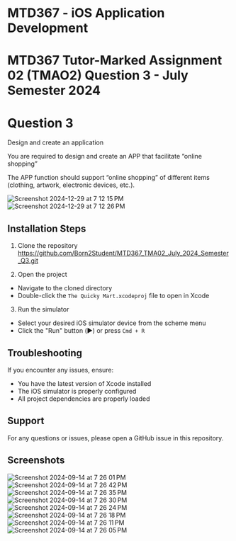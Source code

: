 # MTD367 - iOS Application Development

# MTD367 Tutor-Marked Assignment 02 (TMAO2) Question 3 - July Semester 2024

# Question 3

Design and create an application

You are required to design and create an APP that facilitate “online shopping” 

The APP function should support “online shopping” of different items (clothing, artwork, electronic devices, etc.).

![Screenshot 2024-12-29 at 7 12 15 PM](https://github.com/user-attachments/assets/7e35fedc-fbb9-4619-af2e-8a312535aacd)
![Screenshot 2024-12-29 at 7 12 26 PM](https://github.com/user-attachments/assets/447021ef-0731-416a-beac-718b50bf4726)

## Installation Steps

1. Clone the repository
https://github.com/Born2Student/MTD367_TMA02_July_2024_Semester_Q3.git

3. Open the project
- Navigate to the cloned directory
- Double-click the `The Quicky Mart.xcodeproj` file to open in Xcode

3. Run the simulator
- Select your desired iOS simulator device from the scheme menu
- Click the "Run" button (▶️) or press `Cmd + R`

## Troubleshooting
If you encounter any issues, ensure:
- You have the latest version of Xcode installed
- The iOS simulator is properly configured
- All project dependencies are properly loaded

## Support
For any questions or issues, please open a GitHub issue in this repository.

## Screenshots

![Screenshot 2024-09-14 at 7 26 01 PM](https://github.com/user-attachments/assets/752340ad-b50e-4f6a-8bde-4648e34f4ef8)
![Screenshot 2024-09-14 at 7 26 42 PM](https://github.com/user-attachments/assets/b125b275-d302-4ce3-8e02-86c7d1e73976)
![Screenshot 2024-09-14 at 7 26 35 PM](https://github.com/user-attachments/assets/8f8138ee-ff74-4ae0-9f73-2df90a81ab68)
![Screenshot 2024-09-14 at 7 26 30 PM](https://github.com/user-attachments/assets/435a9e12-06d8-4ec4-87ac-94d9769d60d5)
![Screenshot 2024-09-14 at 7 26 24 PM](https://github.com/user-attachments/assets/20ebe4f8-9c50-4e0e-b58c-79e7e4312fec)
![Screenshot 2024-09-14 at 7 26 18 PM](https://github.com/user-attachments/assets/932afaa9-4194-4e37-95b0-a5dfebde4331)
![Screenshot 2024-09-14 at 7 26 11 PM](https://github.com/user-attachments/assets/cf3efb43-235e-456f-8792-385eb1027fd0)
![Screenshot 2024-09-14 at 7 26 05 PM](https://github.com/user-attachments/assets/d0a83336-e001-42e0-850b-dfdc28bb3df7)




